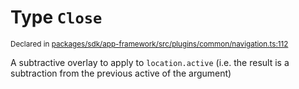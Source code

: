 # Type `Close`
<sub>Declared in [packages/sdk/app-framework/src/plugins/common/navigation.ts:112](https://github.com/dxos/dxos/blob/061d3392e/packages/sdk/app-framework/src/plugins/common/navigation.ts#L112)</sub>


A subtractive overlay to apply to  `location.active`  (i.e. the result is a subtraction from the previous active of the argument)



